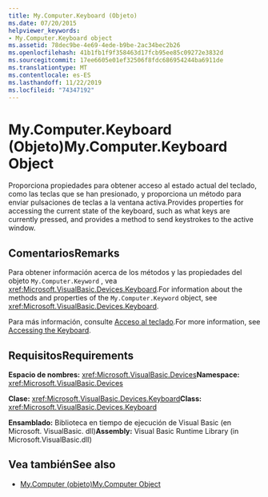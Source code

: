 ```yaml
---
title: My.Computer.Keyboard (Objeto)
ms.date: 07/20/2015
helpviewer_keywords:
- My.Computer.Keyboard object
ms.assetid: 78dec9be-4e69-4ede-b9be-2ac34bec2b26
ms.openlocfilehash: 41b1fb1f9f358463d17fcb95ee85c09272e3832d
ms.sourcegitcommit: 17ee6605e01ef32506f8fdc686954244ba6911de
ms.translationtype: MT
ms.contentlocale: es-ES
ms.lasthandoff: 11/22/2019
ms.locfileid: "74347192"
---
```

# <a name="mycomputerkeyboard-object"></a><span data-ttu-id="835dc-102">My.Computer.Keyboard (Objeto)</span><span class="sxs-lookup"><span data-stu-id="835dc-102">My.Computer.Keyboard Object</span></span>
<span data-ttu-id="835dc-103">Proporciona propiedades para obtener acceso al estado actual del teclado, como las teclas que se han presionado, y proporciona un método para enviar pulsaciones de teclas a la ventana activa.</span><span class="sxs-lookup"><span data-stu-id="835dc-103">Provides properties for accessing the current state of the keyboard, such as what keys are currently pressed, and provides a method to send keystrokes to the active window.</span></span>  
  
## <a name="remarks"></a><span data-ttu-id="835dc-104">Comentarios</span><span class="sxs-lookup"><span data-stu-id="835dc-104">Remarks</span></span>  
 <span data-ttu-id="835dc-105">Para obtener información acerca de los métodos y las propiedades del objeto `My.Computer.Keyword` , vea <xref:Microsoft.VisualBasic.Devices.Keyboard>.</span><span class="sxs-lookup"><span data-stu-id="835dc-105">For information about the methods and properties of the `My.Computer.Keyword` object, see <xref:Microsoft.VisualBasic.Devices.Keyboard>.</span></span>  
  
 <span data-ttu-id="835dc-106">Para más información, consulte [Acceso al teclado](../../../visual-basic/developing-apps/programming/computer-resources/accessing-the-keyboard.md).</span><span class="sxs-lookup"><span data-stu-id="835dc-106">For more information, see [Accessing the Keyboard](../../../visual-basic/developing-apps/programming/computer-resources/accessing-the-keyboard.md).</span></span>  
  
## <a name="requirements"></a><span data-ttu-id="835dc-107">Requisitos</span><span class="sxs-lookup"><span data-stu-id="835dc-107">Requirements</span></span>  
 <span data-ttu-id="835dc-108">**Espacio de nombres:** <xref:Microsoft.VisualBasic.Devices></span><span class="sxs-lookup"><span data-stu-id="835dc-108">**Namespace:** <xref:Microsoft.VisualBasic.Devices></span></span>  
  
 <span data-ttu-id="835dc-109">**Clase:** <xref:Microsoft.VisualBasic.Devices.Keyboard></span><span class="sxs-lookup"><span data-stu-id="835dc-109">**Class:** <xref:Microsoft.VisualBasic.Devices.Keyboard></span></span>  
  
 <span data-ttu-id="835dc-110">**Ensamblado:** Biblioteca en tiempo de ejecución de Visual Basic (en Microsoft. VisualBasic. dll)</span><span class="sxs-lookup"><span data-stu-id="835dc-110">**Assembly:** Visual Basic Runtime Library (in Microsoft.VisualBasic.dll)</span></span>  
  
## <a name="see-also"></a><span data-ttu-id="835dc-111">Vea también</span><span class="sxs-lookup"><span data-stu-id="835dc-111">See also</span></span>

- [<span data-ttu-id="835dc-112">My.Computer (objeto)</span><span class="sxs-lookup"><span data-stu-id="835dc-112">My.Computer Object</span></span>](../../../visual-basic/language-reference/objects/my-computer-object.md)
